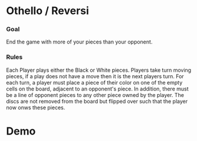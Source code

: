 # Othello / Reversi

### Goal
End the game with more of your pieces than your opponent.


### Rules
Each Player plays either the Black or White pieces. Players take turn moving pieces, if a play does not have a move then it is the next players turn. 
For each turn, a player must place a piece of their color on one of the empty cells on the board, adjacent to an opponent's piece. In addition, there must be a line of opponent pieces to any other piece owned by the player. The discs are not removed from the board but flipped over such that the player now onws these pieces.

# Demo
[](othello.mkv)    